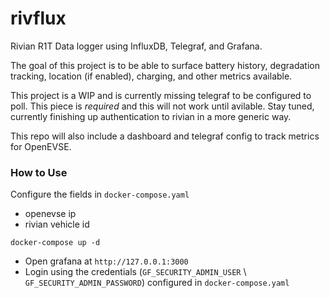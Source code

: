 # rivflux
Rivian R1T Data logger using InfluxDB, Telegraf, and Grafana.

The goal of this project is to be able to surface battery history, degradation tracking, location (if enabled), charging, and other metrics available.

This project is a WIP and is currently missing telegraf to be configured to poll. This piece is *required* and this will not work until avilable. Stay tuned, currently finishing up authentication to rivian in a more generic way.

This repo will also include a dashboard and telegraf config to track metrics for OpenEVSE.

### How to Use
Configure the fields in `docker-compose.yaml`
- openevse ip
- rivian vehicle id

`docker-compose up -d`

- Open grafana at `http://127.0.0.1:3000`
- Login using the credentials (`GF_SECURITY_ADMIN_USER` \ `GF_SECURITY_ADMIN_PASSWORD`) configured in `docker-compose.yaml`
